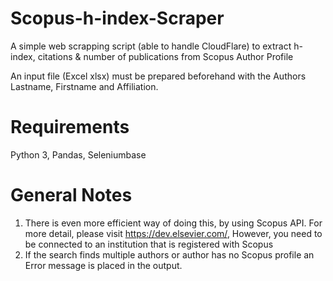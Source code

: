 # Scopus-h-index-Scraper
A simple web scrapping script (able to handle CloudFlare) to extract h-index, citations &amp; number of publications from Scopus Author Profile

An input file (Excel xlsx) must be prepared beforehand with the Authors Lastname, Firstname and Affiliation.
# Requirements
Python 3, Pandas, Seleniumbase

# General Notes
1. There is even more efficient way of doing this, by using Scopus API. For more detail, please visit https://dev.elsevier.com/, However, you need to be connected to an institution that is registered with Scopus
2. If the search finds multiple authors or author has no Scopus profile an Error message is placed in the output.
